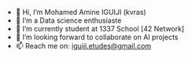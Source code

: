 - 👋 Hi, I’m Mohamed Amine IGUIJI (kvras)
- 👀 I’m a Data science enthusiaste 
- 🌱 I’m currently student at 1337 School [42 Network]
- 💞️ I’m looking forward to collaborate on AI projects
- 📫 Reach me on: iguiji.etudes@gmail.com 

<!---
kvras/kvras is a ✨ special ✨ repository because its `README.md` (this file) appears on your GitHub profile.
You can click the Preview link to take a look at your changes.
--->
